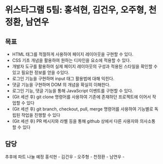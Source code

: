 # 위스타그램 5팀: 홍석현, 김건우, 오주형, 천정환, 남연우



## 목표

- HTML 태그를 적절하게 사용하여 페이지 레이아웃을 구현할 수 있다.
- CSS 기초 개념을 활용하여 원하는 디자인을 요소에 적용할 수 있다.
- 개발자 도구를 활용하여 실제 페이지 레이아웃의 구성과 적용된 스타일을 확인할 수 있고 필요한 정보를 얻을 수있다.
- 로그인 기능을 구현하며 input 태그 활용법에 대해 익힌다.
- 댓글 기능을 구현하며 DOM 의 개념을 확실히 이해한다.
- 로그인 기능, 댓글 기능을 통해 JavaScript 이벤트를 구현할 수 있다.
- (Git 세션 후) git clone 명령어를 사용하여 기존에 존재하던 프로젝트에 이어서 작업할 수 있다
- (Git 세션 후) git branch, checkout, pull, merge 명령어를 사용하여 기능별로 독립된 작업을 진행할 수 있다
- (Git 세션 후) PR 메시지와 라벨 등을 통해 github 상에서 다른 사용자와 의사소통 할 수 있다

## 담당

추후에 파트 나눌 예정
홍석현 -
김건우 -
오주형 -
천정환 -
남연우 -

